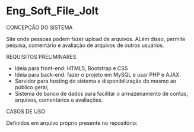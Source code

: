 # Eng_Soft_File_Jolt

CONCEPÇÃO DO SISTEMA

Site onde pessoas podem fazer upload de arquivos. ALém disso, permite pequisa, comentário e avaliação de arquivos de outros usuários.

REQUISITOS PRELIMINARES

- Ideia para front-end: HTML5, Bootstrap e CSS
- Ideia para back-end: fazer o projeto em MySQL e usar PHP e AJAX.
- Servidor para hosting do sistema e disponibilização do mesmo ao público geral;
- Sistema de banco de dados para facilitar o armazenamento de contas, arquivos, comentários e avaliações.


CASOS DE USO

Definidos em arquivo próprio presente no repositório:
